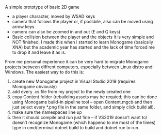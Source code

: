 A simple prototype of basic 2D game
- a player character, moved by WSAD keys
- camera that follows the player or, if possbile, also can be moved using arrow keys
- camera can also be zoomed in and out (E and Q keys)
- Basic collision between the player and the objects
It is very simple and NOT finished, I made this when I started to learn Monogame (basically XNA) but the academic year has started and the lack of time forced me to drop it and leave it as is.

From me personal experience it can be very hard to migrate Monogame projects between diffrent computers, especially between Linux distro and Windows. The easiest way to do this is:
1) create new Monogame project in Visual Studio 2019 (requires Monogame obviously)
2)  add every .cs file from my project to the newly created one
3) copy Content folder (rebuilding assets may be requied; this can be done using Monogame build-in pipeline tool – open Content.mgcb and then just select every *.png file in the same folder, and simply click build all).
4) make sure the namespaces line up
5) then it should compile and run just fine – if VS2019 doesn’t want to/ doesn’t recognize Monogame (which happend to me most of the times) type in cmd/terminal dotnet build to build and dotnet run to run.
